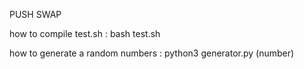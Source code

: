 PUSH SWAP

how to compile test.sh : bash test.sh

how to generate a random numbers : python3 generator.py (number)

